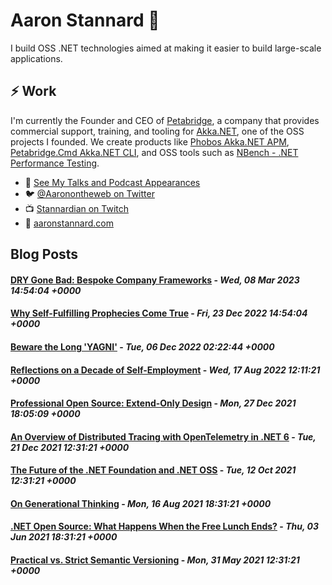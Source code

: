 # Aaron Stannard 👋

I build OSS .NET technologies aimed at making it easier to build large-scale applications. 

## ⚡ Work
I'm currently the Founder and CEO of [Petabridge](https://petabridge.com/), a company that provides commercial support, training, and tooling for [Akka.NET](https://getakka.net/), one of the OSS projects I founded. We create products like [Phobos Akka.NET APM](https://phobos.petabridge.com/), [Petabridge.Cmd Akka.NET CLI](https://cmd.petabridge.com/), and OSS tools such as [NBench - .NET Performance Testing](https://nbench.io/).

* 🔭 [See My Talks and Podcast Appearances](https://aaronstannard.com/talks/)
* :bird: [@Aaronontheweb on Twitter](https://twitter.com/Aaronontheweb)
* :tv: [Stannardian on Twitch](https://www.twitch.tv/stannardian)
* :bookmark_tabs:	[aaronstannard.com](https://aaronstannard.com/)

## Blog Posts
<!--START_SECTION:feed-->
#### [DRY Gone Bad: Bespoke Company Frameworks](https:&#x2F;&#x2F;aaronstannard.com&#x2F;dry-gone-bad-bespoke-company-framework&#x2F;) - _Wed, 08 Mar 2023 14:54:04 +0000_
#### [Why Self-Fulfilling Prophecies Come True](https:&#x2F;&#x2F;aaronstannard.com&#x2F;self-fulfilling-prophecies&#x2F;) - _Fri, 23 Dec 2022 14:54:04 +0000_
#### [Beware the Long &#39;YAGNI&#39;](https:&#x2F;&#x2F;aaronstannard.com&#x2F;beware-long-yagni&#x2F;) - _Tue, 06 Dec 2022 02:22:44 +0000_
#### [Reflections on a Decade of Self-Employment](https:&#x2F;&#x2F;aaronstannard.com&#x2F;decade-self-employment&#x2F;) - _Wed, 17 Aug 2022 12:11:21 +0000_
#### [Professional Open Source: Extend-Only Design](https:&#x2F;&#x2F;aaronstannard.com&#x2F;extend-only-design&#x2F;) - _Mon, 27 Dec 2021 18:05:09 +0000_
#### [An Overview of Distributed Tracing with OpenTelemetry in .NET 6](https:&#x2F;&#x2F;aaronstannard.com&#x2F;opentelemetry-dotnet6&#x2F;) - _Tue, 21 Dec 2021 12:31:21 +0000_
#### [The Future of the .NET Foundation and .NET OSS](https:&#x2F;&#x2F;aaronstannard.com&#x2F;future-of-dotnet-foundation&#x2F;) - _Tue, 12 Oct 2021 12:31:21 +0000_
#### [On Generational Thinking](https:&#x2F;&#x2F;aaronstannard.com&#x2F;intergenerational-thinking&#x2F;) - _Mon, 16 Aug 2021 18:31:21 +0000_
#### [.NET Open Source: What Happens When the Free Lunch Ends?](https:&#x2F;&#x2F;aaronstannard.com&#x2F;dotnetoss-free-lunch-ends&#x2F;) - _Thu, 03 Jun 2021 18:31:21 +0000_
#### [Practical vs. Strict Semantic Versioning](https:&#x2F;&#x2F;aaronstannard.com&#x2F;oss-semver&#x2F;) - _Mon, 31 May 2021 12:31:21 +0000_
<!--END_SECTION:feed-->
